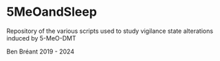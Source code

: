 # 5MeOandSleep
Repository of the various scripts used to study vigilance state alterations induced by 5-MeO-DMT

Ben Bréant
2019 - 2024

